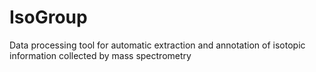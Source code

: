 # IsoGroup
Data processing tool for automatic extraction and annotation of isotopic information collected by mass spectrometry
